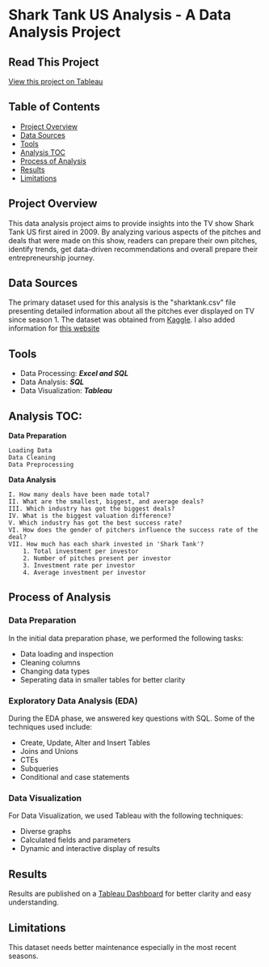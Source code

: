# Shark Tank US Analysis - A Data Analysis Project

## Read This Project
[View this project on Tableau](https://public.tableau.com/app/profile/cyril.crocheton/viz/SharkTankAnalysis_17076226949450/SharkTank)

## Table of Contents

 * [Project Overview](#project-overview)
 * [Data Sources](#data-sources)
 * [Tools](#tools)
 * [Analysis TOC](#analysis-toc)
 * [Process of Analysis](#process-of-analysis)
 * [Results](#results)
 * [Limitations](#limitations)

## Project Overview

This data analysis project aims to provide insights into the TV show Shark Tank US first aired in 2009. By analyzing various aspects of the pitches and deals that were made on this show, readers can prepare their own pitches, identify trends, get data-driven recommendations and overall prepare their entrepreneurship journey.

## Data Sources

The primary dataset used for this analysis is the "sharktank.csv" file presenting detailed information about all the pitches ever displayed on TV since season 1. The dataset was obtained from [Kaggle](https://www.kaggle.com/datasets/thirumani/shark-tank-us-dataset/data). I also added information for [this website](https://sharktanktales.com/shark-tank-pitches/all-shark-tank-products/)

## Tools

* Data Processing: ***Excel and SQL***
* Data Analysis: ***SQL***
* Data Visualization: ***Tableau***

## Analysis TOC:

**Data Preparation**

    Loading Data
    Data Cleaning
    Data Preprocessing

**Data Analysis**

    I. How many deals have been made total?
    II. What are the smallest, biggest, and average deals?
    III. Which industry has got the biggest deals?
    IV. What is the biggest valuation difference?
    V. Which industry has got the best success rate?
    VI. How does the gender of pitchers influence the success rate of the deal?
    VII. How much has each shark invested in 'Shark Tank'?
        1. Total investment per investor
        2. Number of pitches present per investor
        3. Investment rate per investor
        4. Average investment per investor

## Process of Analysis

### Data Preparation

In the initial data preparation phase, we performed the following tasks:
   * Data loading and inspection 
   * Cleaning columns
   * Changing data types
   * Seperating data in smaller tables for better clarity

### Exploratory Data Analysis (EDA)

During the EDA phase, we answered key questions with SQL. Some of the techniques used include:
   * Create, Update, Alter and Insert Tables
   * Joins and Unions
   * CTEs
   * Subqueries
   * Conditional and case statements

### Data Visualization

For Data Visualization, we used Tableau with the following techniques:
   * Diverse graphs
   * Calculated fields and parameters
   * Dynamic and interactive display of results

## Results

Results are published on a [Tableau Dashboard](https://public.tableau.com/app/profile/cyril.crocheton/viz/SharkTankAnalysis_17076226949450/SharkTank) for better clarity and easy understanding.

## Limitations

This dataset needs better maintenance especially in the most recent seasons.
